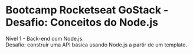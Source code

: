 # Bootcamp Rocketseat GoStack - Desafio: Conceitos do Node.js

Nível 1 - Back-end com Node.js.\
Desafio: construir uma API básica usando Node.js a partir de um template.
